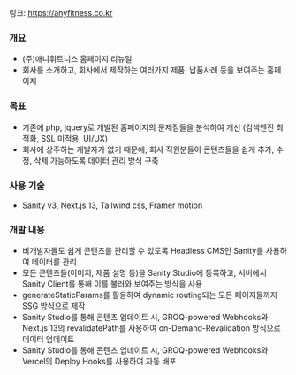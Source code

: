 
링크: https://anyfitness.co.kr

### 개요
- (주)애니휘트니스 홈페이지 리뉴얼
- 회사를 소개하고, 회사에서 제작하는 여러가지 제품, 납품사례 등을 보여주는 홈페이지

### 목표
- 기존에 php, jquery로 개발된 홈페이지의 문제점들을 분석하여 개선 (검색엔진 최적화, SSL 미적용, UI/UX)
- 회사에 상주하는 개발자가 없기 때문에, 회사 직원분들이 콘텐츠들을 쉽게 추가, 수정, 삭제 가능하도록 데이터 관리 방식 구축

### 사용 기술
- Sanity v3, Next.js 13, Tailwind css, Framer motion
 
### 개발 내용
- 비개발자들도 쉽게 콘텐츠를 관리할 수 있도록 Headless CMS인 Sanity를 사용하여 데이터를 관리
- 모든 콘텐츠들(이미지, 제품 설명 등)을 Sanity Studio에 등록하고, 서버에서 Sanity Client를 통해 이를 불러와 보여주는 방식을 사용
- generateStaticParams를 활용하여 dynamic routing되는 모든 페이지들까지 SSG 방식으로 제작
- Sanity Studio를 통해 콘텐츠 업데이트 시, GROQ-powered Webhooks와 Next.js 13의 revalidatePath를 사용하여 on-Demand-Revalidation 방식으로 데이터 업데이트
- Sanity Studio를 통해 콘텐츠 업데이트 시, GROQ-powered Webhooks와 Vercel의 Deploy Hooks를 사용하여 자동 배포
